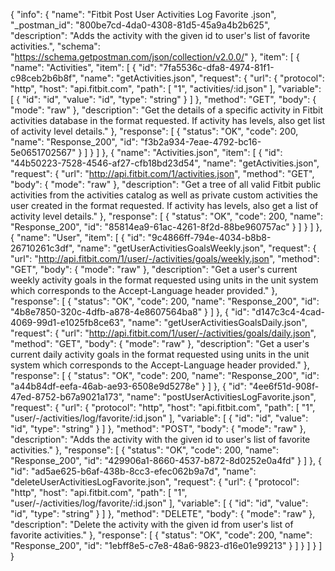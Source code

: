 {
  "info": {
    "name": "Fitbit Post User Activities Log Favorite .json",
    "_postman_id": "800be7cd-4da0-4308-81d5-45a9a4b2b625",
    "description": "Adds the activity with the given id to user's list of favorite activities.",
    "schema": "https://schema.getpostman.com/json/collection/v2.0.0/"
  },
  "item": [
    {
      "name": "Activities",
      "item": [
        {
          "id": "7fa5536c-dfa8-4974-81f1-c98ceb2b6b8f",
          "name": "getActivities.json",
          "request": {
            "url": {
              "protocol": "http",
              "host": "api.fitbit.com",
              "path": [
                "1",
                "activities/:id.json"
              ],
              "variable": [
                {
                  "id": "id",
                  "value": "id",
                  "type": "string"
                }
              ]
            },
            "method": "GET",
            "body": {
              "mode": "raw"
            },
            "description": "Get the details of a specific activity in Fitbit activities database in the format requested. If activity has levels, also get list of activity level details."
          },
          "response": [
            {
              "status": "OK",
              "code": 200,
              "name": "Response_200",
              "id": "f3b2a934-7eae-4792-bc16-5e0651702567"
            }
          ]
        }
      ]
    },
    {
      "name": "Activities.json",
      "item": [
        {
          "id": "44b50223-7528-4546-af27-cfb18bd23d54",
          "name": "getActivities.json",
          "request": {
            "url": "http://api.fitbit.com/1/activities.json",
            "method": "GET",
            "body": {
              "mode": "raw"
            },
            "description": "Get a tree of all valid Fitbit public activities from the activities catalog as well as private custom activities the user created in the format requested. If activity has levels, also get a list of activity level details."
          },
          "response": [
            {
              "status": "OK",
              "code": 200,
              "name": "Response_200",
              "id": "85814ea9-61ac-4261-8f2d-88be960757ac"
            }
          ]
        }
      ]
    },
    {
      "name": "User",
      "item": [
        {
          "id": "9c4866ff-794e-4034-b8b8-26710261c3df",
          "name": "getUserActivitiesGoalsWeekly.json",
          "request": {
            "url": "http://api.fitbit.com/1/user/-/activities/goals/weekly.json",
            "method": "GET",
            "body": {
              "mode": "raw"
            },
            "description": "Get a user's current weekly activity goals in the format requested using units in the unit system which corresponds to the Accept-Language header provided."
          },
          "response": [
            {
              "status": "OK",
              "code": 200,
              "name": "Response_200",
              "id": "4b8e7850-320c-4dfb-a878-4e8607564ba8"
            }
          ]
        },
        {
          "id": "d147c3c4-4cad-4069-99d1-e1025fb8ce63",
          "name": "getUserActivitiesGoalsDaily.json",
          "request": {
            "url": "http://api.fitbit.com/1/user/-/activities/goals/daily.json",
            "method": "GET",
            "body": {
              "mode": "raw"
            },
            "description": "Get a user's current daily activity goals in the format requested using units in the unit system which corresponds to the Accept-Language header provided."
          },
          "response": [
            {
              "status": "OK",
              "code": 200,
              "name": "Response_200",
              "id": "a44b84df-eefa-46ab-ae93-6508e9d5278e"
            }
          ]
        },
        {
          "id": "4ee6f51d-908f-47ed-8752-b67a9021a173",
          "name": "postUserActivitiesLogFavorite.json",
          "request": {
            "url": {
              "protocol": "http",
              "host": "api.fitbit.com",
              "path": [
                "1",
                "user/-/activities/log/favorite/:id.json"
              ],
              "variable": [
                {
                  "id": "id",
                  "value": "id",
                  "type": "string"
                }
              ]
            },
            "method": "POST",
            "body": {
              "mode": "raw"
            },
            "description": "Adds the activity with the given id to user's list of favorite activities."
          },
          "response": [
            {
              "status": "OK",
              "code": 200,
              "name": "Response_200",
              "id": "429906a1-8660-4537-b872-8d0252e0a4fd"
            }
          ]
        },
        {
          "id": "ad5ae625-b6af-438b-8cc3-efec062b9a7d",
          "name": "deleteUserActivitiesLogFavorite.json",
          "request": {
            "url": {
              "protocol": "http",
              "host": "api.fitbit.com",
              "path": [
                "1",
                "user/-/activities/log/favorite/:id.json"
              ],
              "variable": [
                {
                  "id": "id",
                  "value": "id",
                  "type": "string"
                }
              ]
            },
            "method": "DELETE",
            "body": {
              "mode": "raw"
            },
            "description": "Delete the activity with the given id from user's list of favorite activities."
          },
          "response": [
            {
              "status": "OK",
              "code": 200,
              "name": "Response_200",
              "id": "1ebff8e5-c7e8-48a6-9823-d16e01e99213"
            }
          ]
        }
      ]
    }
  ]
}